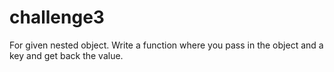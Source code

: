 # challenge3
For given nested object. Write a function where you pass in the object and a key and get back the value. 

